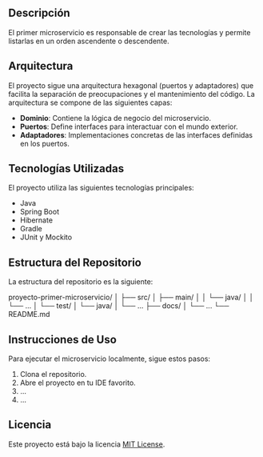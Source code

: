 
## Descripción

El primer microservicio es responsable de crear las tecnologías y permite listarlas en un orden ascendente o descendente.

## Arquitectura

El proyecto sigue una arquitectura hexagonal (puertos y adaptadores) que facilita la separación de preocupaciones y el mantenimiento del código. La arquitectura se compone de las siguientes capas:

- **Dominio**: Contiene la lógica de negocio del microservicio.
- **Puertos**: Define interfaces para interactuar con el mundo exterior.
- **Adaptadores**: Implementaciones concretas de las interfaces definidas en los puertos.

## Tecnologías Utilizadas

El proyecto utiliza las siguientes tecnologías principales:

- Java
- Spring Boot
- Hibernate
- Gradle
- JUnit y Mockito

## Estructura del Repositorio

La estructura del repositorio es la siguiente:

proyecto-primer-microservicio/
│
├── src/
│ ├── main/
│ │ └── java/
│ │ └── ...
│ └── test/
│ └── java/
│ └── ...
├── docs/
│ └── ...
└── README.md

## Instrucciones de Uso

Para ejecutar el microservicio localmente, sigue estos pasos:

1. Clona el repositorio.
2. Abre el proyecto en tu IDE favorito.
3. ...
4. ...

## Licencia

Este proyecto está bajo la licencia [MIT License](LICENSE).
